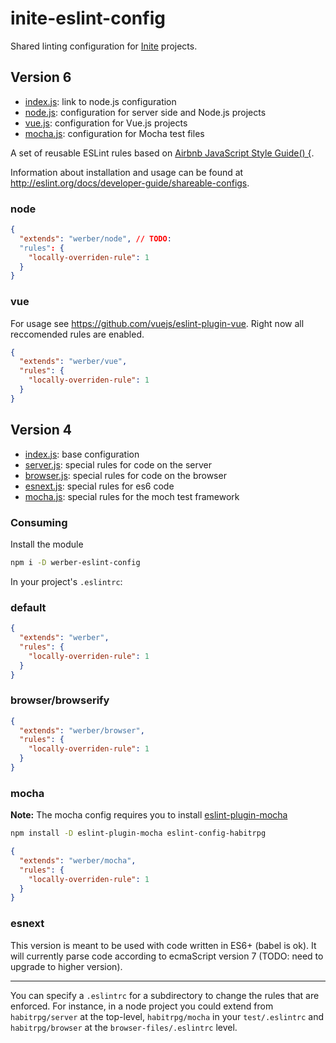 inite-eslint-config
===
Shared linting configuration for [Inite](https://inite.io) projects.

## Version 6
- [index.js](index.js): link to node.js configuration
- [node.js](lib/node.js): configuration for server side and Node.js projects
- [vue.js](lib/vue.js): configuration for Vue.js projects
- [mocha.js](lib/mocha.js): configuration for Mocha test files

A set of reusable ESLint rules based on [Airbnb JavaScript Style Guide() {](https://github.com/airbnb/javascript).

Information about installation and usage can be found at http://eslint.org/docs/developer-guide/shareable-configs.

### node

```json
{
  "extends": "werber/node", // TODO: 
  "rules": {
    "locally-overriden-rule": 1
  }
}
```

### vue

For usage see https://github.com/vuejs/eslint-plugin-vue. Right now all reccomended rules are enabled.

```json
{
  "extends": "werber/vue",
  "rules": {
    "locally-overriden-rule": 1
  }
}
```

## Version 4

- [index.js](https://github.com/HabitRPG/eslint-config/blob/v4.0.0/index.js): base configuration
- [server.js](https://github.com/HabitRPG/eslint-config/blob/v4.0.0/server.js): special rules for code on the server
- [browser.js](https://github.com/HabitRPG/eslint-config/blob/v4.0.0/browser.js): special rules for code on the browser
- [esnext.js](https://github.com/HabitRPG/eslint-config/blob/v4.0.0/esnext.js): special rules for es6 code
- [mocha.js](https://github.com/HabitRPG/eslint-config/blob/v4.0.0/mocha.js): special rules for the moch test framework

### Consuming

Install the module

```bash
npm i -D werber-eslint-config
```

In your project's `.eslintrc`:

### default

```json
{
  "extends": "werber",
  "rules": {
    "locally-overriden-rule": 1
  }
}
```

### browser/browserify

```json
{
  "extends": "werber/browser",
  "rules": {
    "locally-overriden-rule": 1
  }
}
```

### mocha

**Note:** The mocha config requires you to install [eslint-plugin-mocha](http://npmjs.com/eslint-plugin-mocha)

```bash
npm install -D eslint-plugin-mocha eslint-config-habitrpg
```

```json
{
  "extends": "werber/mocha",
  "rules": {
    "locally-overriden-rule": 1
  }
}
```

### esnext

This version is meant to be used with code written in ES6+ (babel is ok). 
It will currently parse code according to ecmaScript version 7 (TODO: need to upgrade to higher version).

---

You can specify a `.eslintrc` for a subdirectory to change the rules that are enforced. For instance, in a node project you could extend from `habitrpg/server` at the top-level, `habitrpg/mocha` in your `test/.eslintrc` and `habitrpg/browser` at the `browser-files/.eslintrc` level.
